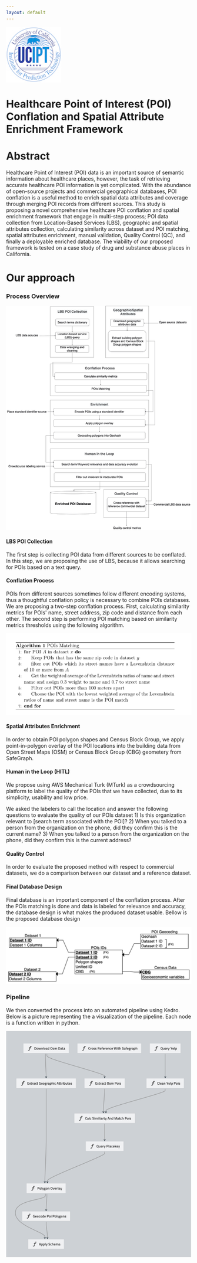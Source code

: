 ```yaml
---
layout: default
---
```


![UCIPT_Logo](./img/UCIPT_Logo.jpg)

# Healthcare Point of Interest (POI) Conflation and Spatial Attribute Enrichment Framework

# Abstract

Healthcare Point of Interest (POI) data is an important source of semantic information about healthcare places, however, the task of retrieving accurate healthcare POI information is yet complicated. With the abundance of open-source projects and commercial geographical databases, POI conflation is a useful method to enrich spatial data attributes and coverage through merging POI records from different sources. This study is proposing a novel comprehensive healthcare POI conflation and spatial enrichment framework that engage in multi-step process; POI data collection from Location-Based Services (LBS), geographic and spatial attributes collection, calculating similarity across dataset and POI matching, spatial attributes enrichment, manual validation, Quality Control (QC), and finally a deployable enriched database. The viability of our proposed framework is tested on a case study of drug and substance abuse places in California. 


# Our approach

### Process Overview

![overview](./img/process_overview.jpg)

#### LBS POI Collection 

The first step is collecting POI data from different sources to be conflated. In this step, we are proposing the use of LBS, because it allows searching for POIs based on a text query. 

#### Conflation Process

POIs from different sources sometimes follow different encoding systems, thus a thoughtful conflation policy is necessary to combine POIs databases. We are proposing a two-step conflation process. First, calculating similarity metrics for POIs' name, street address, zip code and distance from each other. The second step is performing POI matching based on similarity metrics thresholds using the following algorithm. 

![POI_matching_alg](./img/POI_matching.png)

#### Spatial Attributes Enrichment 

In order to obtain POI polygon shapes and Census Block Group, we apply point-in-polygon overlay of the POI locations into the building data from Open Street Maps (OSM) or Census Block Group (CBG) geometery from SafeGraph. 


#### Human in the Loop (HITL)

We propose using AWS Mechanical Turk (MTurk) as a crowdsourcing platform to label the quality of the POIs that we have collected, due to its simplicity, usability and low price.

We asked the labelers to call the location and answer the following questions to evaluate the quality of our POIs dataset 1) Is this organization relevant to [search term associated with the POI]? 2) When you talked to a person from the organization on the phone, did they confirm this is the current name? 3) When you talked to a person from the organization on the phone, did they confirm this is the current address? 

#### Quality Control

In order to evaluate the proposed method with respect to commercial datasets, we do a comparison between our dataset and a reference dataset. 

#### Final Database Design 

Final database is an important component of the conflation process. After the POIs matching is done and data is labeled for relevance and accuracy, the database design is what makes the produced dataset usable. Bellow is the proposed database design 

![db_design](./img/database_design.png)

### Pipeline 

We then converted the process into an automated pipeline using Kedro. Below is a picture representing the a visualization of the pipeline. Each node is a function written in python.

![pipeline](./img/pipeline.png)

